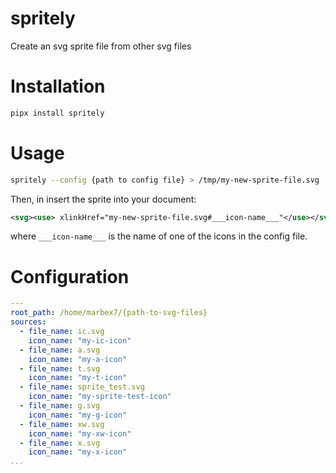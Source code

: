 # spritely
Create an svg sprite file from other svg files

# Installation
```bash
pipx install spritely
```

# Usage
```bash
spritely --config {path to config file} > /tmp/my-new-sprite-file.svg
```

Then, in insert the sprite into your document:

```xml
<svg><use> xlinkHref="my-new-sprite-file.svg#___icon-name___"</use></svg>
```
where `___icon-name___` is the name of one of the icons in the config file.

# Configuration
```yaml
---
root_path: /home/marbex7/{path-to-svg-files}
sources:
  - file_name: ic.svg
    icon_name: "my-ic-icon"
  - file_name: a.svg
    icon_name: "my-a-icon"
  - file_name: t.svg
    icon_name: "my-t-icon"
  - file_name: sprite_test.svg
    icon_name: "my-sprite-test-icon"
  - file_name: g.svg
    icon_name: "my-g-icon"
  - file_name: xw.svg
    icon_name: "my-xw-icon"
  - file_name: x.svg
    icon_name: "my-x-icon"
...
```
